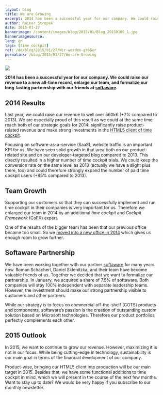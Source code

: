 ```yaml
---
layout: blog
title: We are Growing
excerpt: 2014 has been a successful year for our company. We could raise our revenue to a new all-time record, enlarge our team, and formalize our long-lasting partnership with our friends at softaware.
author: Rainer Stropek
date: 2015-01-27
bannerimage: /content/images/blog/2015/01/Blog_20150109_1.jpg
bannerimagesource: 
lang: en
tags: [time cockpit]
ref: /de/blog/2015/01/27/Wir-werden-größer
permalink: /blog/2015/01/27/We-are-Growing
---
```


<p>
  <img src="{{site.baseurl}}/content/images/blog/2015/01/Blog_20150109_1.jpg" />
</p><p>
  <strong>2014 has been a successful year for our company. We could raise our revenue to a new all-time record, enlarge our team, and formalize our long-lasting partnership with our friends at <a href="http://www.softaware.at/" target="_blank">softaware</a>.</strong>
</p><h2>2014 Results</h2><p>Last year, we could raise our revenue to well over 560k€ (+7% compared to 2013). We are especially proud of this result as we could at the same time reach both of our strategic goals for 2014: significantly raise product-related revenue <em>and</em> make strong investments in the <a href="http://www.timecockpit.com/blog/2014/12/15/Opening-HTML5-Client-for-Public-Preview" target="_blank">HTML5 client of time cockpit</a>.</p><p>Focusing on software-as-a-service (SaaS), website traffic is an important KPI for us. We have seen solid growth in that area both on our product-related site and on our developer-targeted blog compared to 2013. This directly resulted in a higher number of time cockpit trials. We could keep the conversion rate on the same level as 2013 (actually we have a slight plus there, too) and could therefore strongly expand the number of paid time cockpit users (+85% compared to 2013).</p><h2>Team Growth</h2><p>Supporting our customers so that they can successfully implement and run time cockpit in their companies is very important for us. Therefore we enlarged our team in 2014 by an additional <em>time cockpit</em> and <em>Cockpit Framework</em> (CoFX) expert.</p><p>One of the results of the bigger team has been that our previous office became too small. So we <a href="http://www.timecockpit.com/blog/2014/07/30/We-Have-Moved-to-a-New-Office-Location" target="_blank">moved into a new office in 2014</a> which gives us enough room to grow further.</p><h2>Softaware Partnership</h2><p>We have been working together with our partner <a href="http://www.softaware.at/" target="_blank">softaware</a> for many years now. Roman Schacherl, Daniel Sklenitzka, and their team have become valuable friends of us. Together we decided that we want to formalize our partnership. In January, we acquired a share of 7.5% of softaware. Both companies will stay 100% independent with separate leadership teams. However, the investment should make our strong partnership visible to customers and other partners.</p><p>While our strategy is to focus on commercial off-the-shelf (COTS) products and components, softaware’s passion is the creation of outstanding custom solution based on Microsoft technologies. Therefore our product portfolios perfectly complements each other.</p><h2>2015 Outlook</h2><p>In 2015, we want to continue to grow our revenue. However, maximizing it is not in our focus. While being cutting-edge in technology, sustainability is our main goal in terms of the financial development of our company.</p><p>Product-wise, bringing our HTML5 client into production will be our main target in 2015. Besides that, we have some functional additions to time cockpit in mind, which we will present in the course of the next few months. Want to stay up to date? We would be very happy if you subscribe to our monthly newsletter.</p>